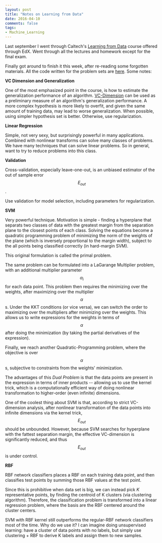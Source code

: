 ```yaml
---
layout: post
title: "Notes on Learning from Data"
date: 2016-04-10
comments: false
tags:
- Machine_Learning
---
```


Last september I went through Caltech's [Learning from Data](https://work.caltech.edu/telecourse.html) course offered through EdX. Went through all the lectures and homework except for the final exam.

Finally got around to finish it this week, after re-reading some forgotten materials. All the code written for the problem sets are [here](https://github.com/allenyin/LFD). Some notes:

**VC Dimension and Generalization**

One of the most emphasized point in the course, is how to estimate the generalization performance of an algorithm. [VC-Dimension](https://en.wikipedia.org/wiki/VC_dimension) can be used as a preliminary measure of an algorithm's generalization performance. A more complex hypothesis is more likely to overfit, and given the same amount of training data, may lead to worse generalization. When possible, using simpler hypothesis set is better. Otherwise, use regularization.

**Linear Regression**

Simple, not very sexy, but surprisingly powerful in many applications. Combined with nonlinear transforms can solve many classes of problems. We have many techniques that can solve linear problems. So in general, want to try to reduce problems into this class.

**Validation**

Cross-validation, especially leave-one-out, is an unbiased estimator of the out of sample error $$E_{out}$$.

Use validation for model selection, including parameters for regularization.

**SVM**

Very powerful technique. Motivation is simple - finding a hyperplane that separats two classes of data with the greatest margin from the separation plane to the closest points of each class. Solving the equations become a quadratic programming problem of minimizing the norm of the weights of the plane (which is inversely proportional to the margin width), subject to the all points being classified correctly (in hard-margin SVM).

This original formulation is called the primal problem.

The same problem can be formulated into a LaGarange Multiplier problem, with an additional multiplier parameter $$\alpha_i$$ for each data point. This problem then requires the minimizing over the weights, after maximizing over the multiplier $$\alpha$$s. Under the KKT conditions (or vice versa), we can switch the order to maximizing over the multipliers after minimizing over the weights. This allows us to write expressions for the weights in terms of $$\alpha$$ after doing the minimization (by taking the partial derivatives of the expression).

Finally, we reach another Quadratic-Programming problem, where the objective is over $$\alpha$$s, subjective to constraints from the weights' minimization.

The advantages of this *Dual Problem* is that the data points are present in the expression in terms of inner products -- allowing us to use the kernel trick, which is a computationally efficient way of doing nonlinear transformation to higher-order (even infinite) dimensions.

One of the coolest thing about SVM is that, according to strict VC-dimension analysis, after nonlinear transformation of the data points into infinite dimensions via the kernel trick, $$E_{out}$$ should be unbounded. However, because SVM searches for hyperplane with the fattest separation margin, the effective VC-dimension is significantly reduced, and thus $$E_{out}$$ is under control.

**RBF**

RBF network classifiers places a RBF on each training data point, and then classifies test points by summing those RBF values at the test point.

Since this is prohibitive when data set is big, we can instead pick *K* representative points, by finding the centroid of K clusters (via clustering algorithm). Therefore, the classification problem is transformed into a linear regression problem, where the basis are the RBF centered around the cluster centers.

SVM with RBF kernel still outperforms the regular-RBF network classifiers most of the time. Why do we use it? I can imagine doing unsupervised learning: have a cluster of data points with no labels, but simply use clustering + RBF to derive K labels and assign them to new samples.
